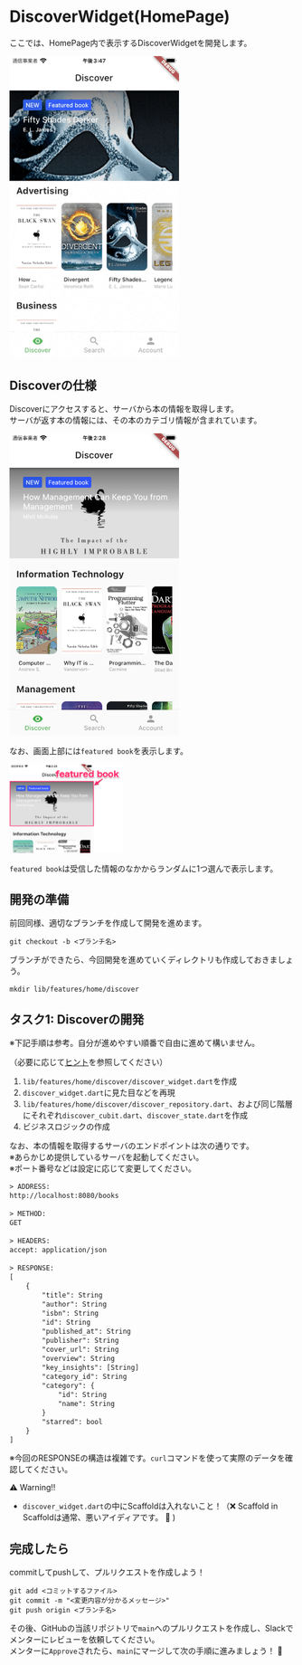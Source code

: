 # DiscoverWidget(HomePage)
ここでは、HomePage内で表示するDiscoverWidgetを開発します。  

<img src="./images/discover.gif" alt="DiscoverWidget" width="300px" />

## Discoverの仕様
Discoverにアクセスすると、サーバから本の情報を取得します。  
サーバが返す本の情報には、その本のカテゴリ情報が含まれています。

<img src="./images/discover.png" alt="DiscoverWidget" width="300px" />

なお、画面上部には`featured book`を表示します。  

<img src="./images/featured_book.png" alt="DiscoverWidget" width="200px" />

`featured book`は受信した情報のなかからランダムに1つ選んで表示します。  


## 開発の準備
前回同様、適切なブランチを作成して開発を進めます。  

```
git checkout -b <ブランチ名>
```

ブランチができたら、今回開発を進めていくディレクトリも作成しておきましょう。  

```
mkdir lib/features/home/discover
```

## タスク1: Discoverの開発
※下記手順は参考。自分が進めやすい順番で自由に進めて構いません。

（必要に応じて[ヒント](../hints/list_view/list_view.md)を参照してください）

1. `lib/features/home/discover/discover_widget.dart`を作成 
1. `discover_widget.dart`に見た目などを再現
1. `lib/features/home/discover/discover_repository.dart`、および同じ階層にそれぞれ`discover_cubit.dart`、`discover_state.dart`を作成
1. ビジネスロジックの作成

なお、本の情報を取得するサーバのエンドポイントは次の通りです。  
※あらかじめ提供しているサーバを起動してください。  
※ポート番号などは設定に応じて変更してください。 

```
> ADDRESS: 
http://localhost:8080/books

> METHOD:
GET

> HEADERS:
accept: application/json

> RESPONSE:
[
    {
        "title": String
        "author": String
        "isbn": String
        "id": String
        "published_at": String
        "publisher": String
        "cover_url": String
        "overview": String
        "key_insights": [String]
        "category_id": String
        "category": {
            "id": String
            "name": String
        }
        "starred": bool
    }
]
```

※今回のRESPONSEの構造は複雑です。`curl`コマンドを使って実際のデータを確認してください。


:warning: Warning!!
- `discover_widget.dart`の中にScaffoldは入れないこと！（:x: Scaffold in Scaffoldは通常、悪いアイディアです。 :japanese_goblin: )

## 完成したら
commitしてpushして、プルリクエストを作成しよう！

```
git add <コミットするファイル>
git commit -m "<変更内容が分かるメッセージ>"
git push origin <ブランチ名>
```

その後、GitHubの当該リポジトリで`main`へのプルリクエストを作成し、Slackでメンターにレビューを依頼してください。  
メンターに`Approve`されたら、`main`にマージして次の手順に進みましょう！ :tada:
